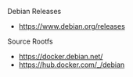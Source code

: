 Debian Releases

- https://www.debian.org/releases

Source Rootfs
- https://docker.debian.net/
- https://hub.docker.com/_/debian
